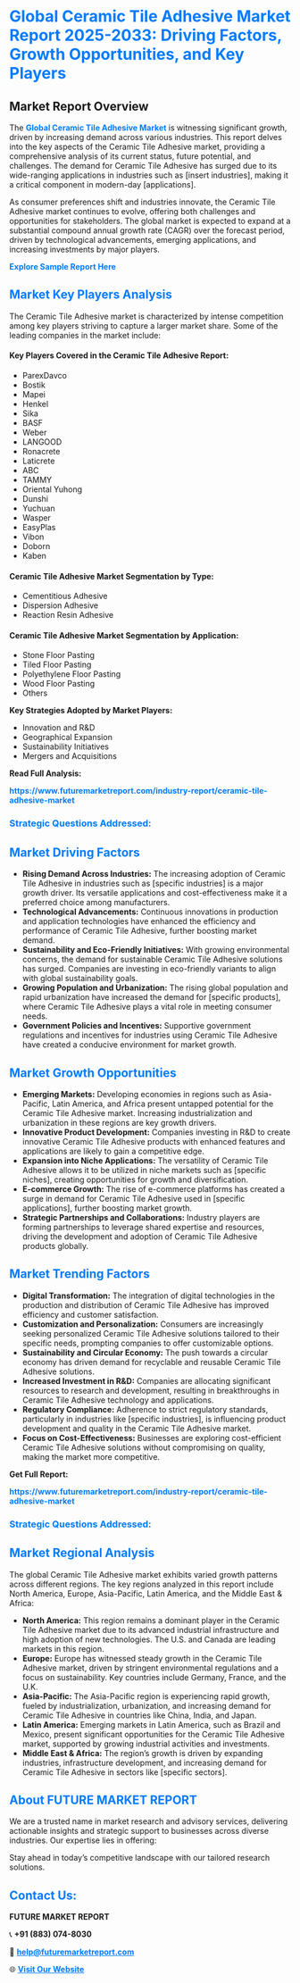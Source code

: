 <h1 style="color: #007BFF;">Global Ceramic Tile Adhesive Market Report 2025-2033: Driving Factors, Growth Opportunities, and Key Players</h1>

<section id="overview">
<h2>Market Report Overview</h2>
<p>The <a href="https://www.futuremarketreport.com/industry-report/ceramic-tile-adhesive-market" style="color: #007BFF; text-decoration: none;"><strong>Global Ceramic Tile Adhesive Market</strong></a> is witnessing significant growth, driven by increasing demand across various industries. This report delves into the key aspects of the Ceramic Tile Adhesive market, providing a comprehensive analysis of its current status, future potential, and challenges. The demand for Ceramic Tile Adhesive has surged due to its wide-ranging applications in industries such as [insert industries], making it a critical component in modern-day [applications].</p>
<p>As consumer preferences shift and industries innovate, the Ceramic Tile Adhesive market continues to evolve, offering both challenges and opportunities for stakeholders. The global market is expected to expand at a substantial compound annual growth rate (CAGR) over the forecast period, driven by technological advancements, emerging applications, and increasing investments by major players.</p>
</section>

<section id="overview">
<p><a href="https://www.futuremarketreport.com/request-sample/reportId=30169" style="color: #007BFF; text-decoration: none;"><strong>Explore Sample Report Here</strong></a></p>
</section>

<section id="key-players">
<h2 style="color: #007BFF;">Market Key Players Analysis</h2>
<p>The Ceramic Tile Adhesive market is characterized by intense competition among key players striving to capture a larger market share. Some of the leading companies in the market include:</p>
<h4>Key Players Covered in the Ceramic Tile Adhesive Report:</h4>
<ul><li>ParexDavco</li><li>Bostik</li><li>Mapei</li><li>Henkel</li><li>Sika</li><li>BASF</li><li>Weber</li><li>LANGOOD</li><li>Ronacrete</li><li>Laticrete</li><li>ABC</li><li>TAMMY</li><li>Oriental Yuhong</li><li>Dunshi</li><li>Yuchuan</li><li>Wasper</li><li>EasyPlas</li><li>Vibon</li><li>Doborn</li><li>Kaben</li></ul>
<h4>Ceramic Tile Adhesive Market Segmentation by Type:</h4>
<ul><li>Cementitious Adhesive</li><li>Dispersion Adhesive</li><li>Reaction Resin Adhesive</li></ul>

<h4>Ceramic Tile Adhesive Market Segmentation by Application:</h4>
<ul><li>Stone Floor Pasting</li><li>Tiled Floor Pasting</li><li>Polyethylene Floor Pasting</li><li>Wood Floor Pasting</li><li>Others</li></ul>
<p><strong>Key Strategies Adopted by Market Players:</strong></p>
<ul>
<li>Innovation and R&D</li>
<li>Geographical Expansion</li>
<li>Sustainability Initiatives</li>
<li>Mergers and Acquisitions</li>
</ul>
</section>

<section>
<p><strong>Read Full Analysis: </strong></p><a href="https://www.futuremarketreport.com/industry-report/ceramic-tile-adhesive-market" style="color: #007BFF; text-decoration: none;"><strong>https://www.futuremarketreport.com/industry-report/ceramic-tile-adhesive-market</strong></a>
<h3 style="color: #007BFF;">Strategic Questions Addressed:</h3>
</section>

<section id="driving-factors">
<h2 style="color: #007BFF;">Market Driving Factors</h2>
<ul>
<li><strong>Rising Demand Across Industries:</strong> The increasing adoption of Ceramic Tile Adhesive in industries such as [specific industries] is a major growth driver. Its versatile applications and cost-effectiveness make it a preferred choice among manufacturers.</li>
<li><strong>Technological Advancements:</strong> Continuous innovations in production and application technologies have enhanced the efficiency and performance of Ceramic Tile Adhesive, further boosting market demand.</li>
<li><strong>Sustainability and Eco-Friendly Initiatives:</strong> With growing environmental concerns, the demand for sustainable Ceramic Tile Adhesive solutions has surged. Companies are investing in eco-friendly variants to align with global sustainability goals.</li>
<li><strong>Growing Population and Urbanization:</strong> The rising global population and rapid urbanization have increased the demand for [specific products], where Ceramic Tile Adhesive plays a vital role in meeting consumer needs.</li>
<li><strong>Government Policies and Incentives:</strong> Supportive government regulations and incentives for industries using Ceramic Tile Adhesive have created a conducive environment for market growth.</li>
</ul>
</section>

<section id="growth-opportunities">
<h2 style="color: #007BFF;">Market Growth Opportunities</h2>
<ul>
<li><strong>Emerging Markets:</strong> Developing economies in regions such as Asia-Pacific, Latin America, and Africa present untapped potential for the Ceramic Tile Adhesive market. Increasing industrialization and urbanization in these regions are key growth drivers.</li>
<li><strong>Innovative Product Development:</strong> Companies investing in R&D to create innovative Ceramic Tile Adhesive products with enhanced features and applications are likely to gain a competitive edge.</li>
<li><strong>Expansion into Niche Applications:</strong> The versatility of Ceramic Tile Adhesive allows it to be utilized in niche markets such as [specific niches], creating opportunities for growth and diversification.</li>
<li><strong>E-commerce Growth:</strong> The rise of e-commerce platforms has created a surge in demand for Ceramic Tile Adhesive used in [specific applications], further boosting market growth.</li>
<li><strong>Strategic Partnerships and Collaborations:</strong> Industry players are forming partnerships to leverage shared expertise and resources, driving the development and adoption of Ceramic Tile Adhesive products globally.</li>
</ul>
</section>

<section id="trending-factors">
<h2 style="color: #007BFF;">Market Trending Factors</h2>
<ul>
<li><strong>Digital Transformation:</strong> The integration of digital technologies in the production and distribution of Ceramic Tile Adhesive has improved efficiency and customer satisfaction.</li>
<li><strong>Customization and Personalization:</strong> Consumers are increasingly seeking personalized Ceramic Tile Adhesive solutions tailored to their specific needs, prompting companies to offer customizable options.</li>
<li><strong>Sustainability and Circular Economy:</strong> The push towards a circular economy has driven demand for recyclable and reusable Ceramic Tile Adhesive solutions.</li>
<li><strong>Increased Investment in R&D:</strong> Companies are allocating significant resources to research and development, resulting in breakthroughs in Ceramic Tile Adhesive technology and applications.</li>
<li><strong>Regulatory Compliance:</strong> Adherence to strict regulatory standards, particularly in industries like [specific industries], is influencing product development and quality in the Ceramic Tile Adhesive market.</li>
<li><strong>Focus on Cost-Effectiveness:</strong> Businesses are exploring cost-efficient Ceramic Tile Adhesive solutions without compromising on quality, making the market more competitive.</li>
</ul>
</section>

<section>
<p><strong>Get Full Report: </strong></p><a href="https://www.futuremarketreport.com/industry-report/ceramic-tile-adhesive-market" style="color: #007BFF; text-decoration: none;"><strong>https://www.futuremarketreport.com/industry-report/ceramic-tile-adhesive-market</strong></a>
<h3 style="color: #007BFF;">Strategic Questions Addressed:</h3>
</section>


<section id="regional-analysis">
<h2 style="color: #007BFF;">Market Regional Analysis</h2>
<p>The global Ceramic Tile Adhesive market exhibits varied growth patterns across different regions. The key regions analyzed in this report include North America, Europe, Asia-Pacific, Latin America, and the Middle East & Africa:</p>
<ul>
<li><strong>North America:</strong> This region remains a dominant player in the Ceramic Tile Adhesive market due to its advanced industrial infrastructure and high adoption of new technologies. The U.S. and Canada are leading markets in this region.</li>
<li><strong>Europe:</strong> Europe has witnessed steady growth in the Ceramic Tile Adhesive market, driven by stringent environmental regulations and a focus on sustainability. Key countries include Germany, France, and the U.K.</li>
<li><strong>Asia-Pacific:</strong> The Asia-Pacific region is experiencing rapid growth, fueled by industrialization, urbanization, and increasing demand for Ceramic Tile Adhesive in countries like China, India, and Japan.</li>
<li><strong>Latin America:</strong> Emerging markets in Latin America, such as Brazil and Mexico, present significant opportunities for the Ceramic Tile Adhesive market, supported by growing industrial activities and investments.</li>
<li><strong>Middle East & Africa:</strong> The region’s growth is driven by expanding industries, infrastructure development, and increasing demand for Ceramic Tile Adhesive in sectors like [specific sectors].</li>
</ul>
</section>

<footer>
<h2 style="color: #007BFF;">About FUTURE MARKET REPORT</h2>
<p>We are a trusted name in market research and advisory services, delivering actionable insights and strategic support to businesses across diverse industries. Our expertise lies in offering:</p>

<p>Stay ahead in today’s competitive landscape with our tailored research solutions.</p>

<h2 style="color: #007BFF;">Contact Us:</h2>
<p><strong>FUTURE MARKET REPORT</strong></p>
<p>📞 <strong>+91 (883) 074-8030</strong></p>
<p>📧 <strong><a href="mailto:help@futuremarketreport.com" style="color: #007BFF;">help@futuremarketreport.com</a></strong></p>
<p>🌐 <strong><a href="https://www.futuremarketreport.com/" style="color: #007BFF;">Visit Our Website</a></strong></p>
</footer>